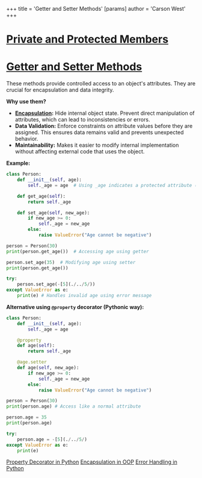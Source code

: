 +++
 title = 'Getter and Setter Methods'
[params]
	author = 'Carson West'
+++
# [Private and Protected Members](./../private-and-protected-members/)
# [Getter and Setter Methods](./../getter-and-setter-methods/) 
These methods provide controlled access to an object's attributes.  They are crucial for encapsulation and data integrity.

**Why use them?**

* **[Encapsulation](./../encapsulation/):** Hide internal object state.  Prevent direct manipulation of attributes, which can lead to inconsistencies or errors.
* **Data Validation:**  Enforce constraints on attribute values before they are assigned.  This ensures data remains valid and prevents unexpected behavior.
* **Maintainability:** Makes it easier to modify internal implementation without affecting external code that uses the object.


**Example:**

```python
class Person:
    def __init__(self, age):
        self._age = age  # Using _age indicates a protected attribute (convention, not enforced)

    def get_age(self):
        return self._age

    def set_age(self, new_age):
        if new_age >= 0:
            self._age = new_age
        else:
            raise ValueError("Age cannot be negative")

person = Person(30)
print(person.get_age())  # Accessing age using getter

person.set_age(35)  # Modifying age using setter
print(person.get_age())

try:
    person.set_age(-[5](./../5/))
except ValueError as e:
    print(e) # Handles invalid age using error message
```

**Alternative using `@property` decorator (Pythonic way):**

```python
class Person:
    def __init__(self, age):
        self._age = age

    @property
    def age(self):
        return self._age

    @age.setter
    def age(self, new_age):
        if new_age >= 0:
            self._age = new_age
        else:
            raise ValueError("Age cannot be negative")

person = Person(30)
print(person.age) # Access like a normal attribute

person.age = 35
print(person.age)

try:
    person.age = -[5](./../5/)
except ValueError as e:
    print(e)
```

[Property Decorator in Python](./../property-decorator-in-python/)  [Encapsulation in OOP](./../encapsulation-in-oop/) [Error Handling in Python](./../error-handling-in-python/)
